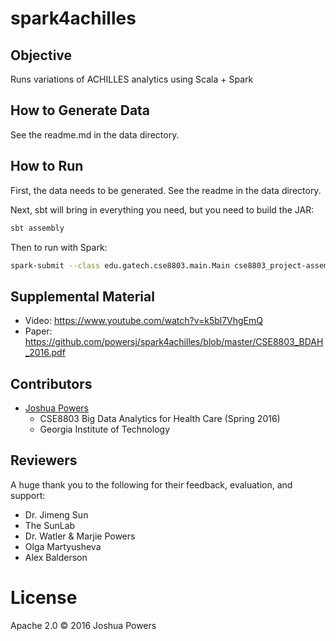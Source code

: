 # spark4achilles

## Objective
Runs variations of ACHILLES analytics using Scala + Spark

## How to Generate Data
See the readme.md in the data directory.

## How to Run
First, the data needs to be generated. See the readme in the data directory.

Next, sbt will bring in everything you need, but you need to build the JAR:
```bash
sbt assembly
```

Then to run with Spark:
```bash
spark-submit --class edu.gatech.cse8803.main.Main cse8803_project-assembly-1.3.jar
```

## Supplemental Material
 * Video: https://www.youtube.com/watch?v=k5bl7VhgEmQ
 * Paper: https://github.com/powersj/spark4achilles/blob/master/CSE8803_BDAH_2016.pdf

## Contributors
* [Joshua Powers](http://powersj.github.io/)
  * CSE8803 Big Data Analytics for Health Care  (Spring 2016)
  * Georgia Institute of Technology

## Reviewers
A huge thank you to the following for their feedback, evaluation, and support:
 * Dr. Jimeng Sun
 * The SunLab
 * Dr. Watler & Marjie Powers
 * Olga Martyusheva
 * Alex Balderson

# License
Apache 2.0 &copy; 2016 Joshua Powers
